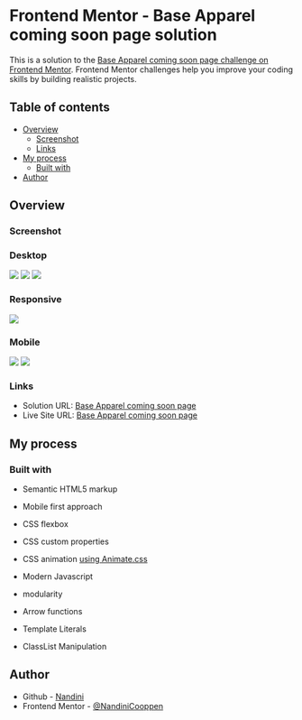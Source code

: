# Frontend Mentor - Base Apparel coming soon page solution

This is a solution to the [Base Apparel coming soon page challenge on Frontend Mentor](https://www.frontendmentor.io/challenges/base-apparel-coming-soon-page-5d46b47f8db8a7063f9331a0). Frontend Mentor challenges help you improve your coding skills by building realistic projects. 

## Table of contents

- [Overview](#overview)
  - [Screenshot](#screenshot)
  - [Links](#links)
- [My process](#my-process)
  - [Built with](#built-with)
- [Author](#author)

## Overview

### Screenshot

### Desktop

![](./screenshot/screenshotdesktop.png)
![](./screenshot/screenshotdesktopmailvalidbuttonhovercolorchange.png)
![](./screenshot/screenshotdesktopmailinvalidbuttondisable.png)

### Responsive

![](./screenshot/screenshotresponsive.png)

### Mobile

![](./screenshot/screenshotmobile.png)
![](./screenshot/screenshotmobileerror.png)

### Links

- Solution URL: [Base Apparel coming soon page](https://github.com/NandiniCooppen/base-apparel-coming-soon-master)
- Live Site URL: [Base Apparel coming soon page](https://nandinicooppen-base-apparel-page.netlify.app/)

## My process

### Built with

- Semantic HTML5 markup

- Mobile first approach
- CSS flexbox
- CSS custom properties
- CSS animation [using Animate.css]( https://animate.style/)

- Modern Javascript 
- modularity
- Arrow functions
- Template Literals
- ClassList Manipulation

## Author

- Github - [Nandini](https://github.com/NandiniCooppen)
- Frontend Mentor - [@NandiniCooppen](https://www.frontendmentor.io/profile/NandiniCooppen)